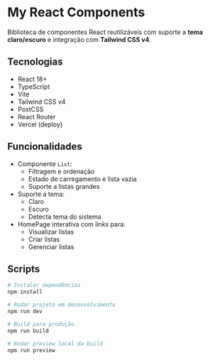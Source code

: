 # My React Components

Biblioteca de componentes React reutilizáveis com suporte a **tema claro/escuro** e integração com **Tailwind CSS v4**.

## Tecnologias

- React 18+
- TypeScript
- Vite
- Tailwind CSS v4
- PostCSS
- React Router
- Vercel (deploy)

## Funcionalidades

- Componente `List`:
  - Filtragem e ordenação
  - Estado de carregamento e lista vazia
  - Suporte a listas grandes
- Suporte a tema:
  - Claro
  - Escuro
  - Detecta tema do sistema
- HomePage interativa com links para:
  - Visualizar listas
  - Criar listas
  - Gerenciar listas

## Scripts

```bash
# Instalar dependências
npm install

# Rodar projeto em desenvolvimento
npm run dev

# Build para produção
npm run build

# Rodar preview local da build
npm run preview
